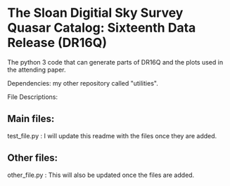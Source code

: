 # The Sloan Digitial Sky Survey Quasar Catalog: Sixteenth Data Release (DR16Q)
The python 3 code that can generate parts of DR16Q and the plots used in the attending paper.

Dependencies: my other repository called "utilities".

File Descriptions:

## Main files:
test_file.py : I will update this readme with the files once they are added.

## Other files:
other_file.py : This will also be updated once the files are added.

